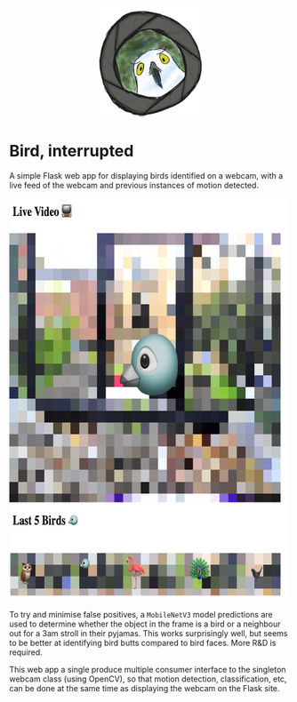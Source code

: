 <p align="center">
  <img width="200" height="200" src="assets/uhohbird.jpg">
</p>

# Bird, interrupted

A simple Flask web app for displaying birds identified on a webcam, with a live feed of the webcam and previous instances of motion detected.

<p align="center">
  <img width="665" height="725" src="assets/interface.png">
</p>

To try and minimise false positives, a `MobileNetV3` model predictions are used to determine whether the object in the frame is a bird or a neighbour out for a 3am stroll in their pyjamas. This works surprisingly well, but seems to be better at identifying bird butts compared to bird faces. More R&D is required.

This web app a single produce multiple consumer interface to the singleton webcam class (using OpenCV), so that motion detection, classification, etc, can be done at the same time as displaying the webcam on the Flask site.
